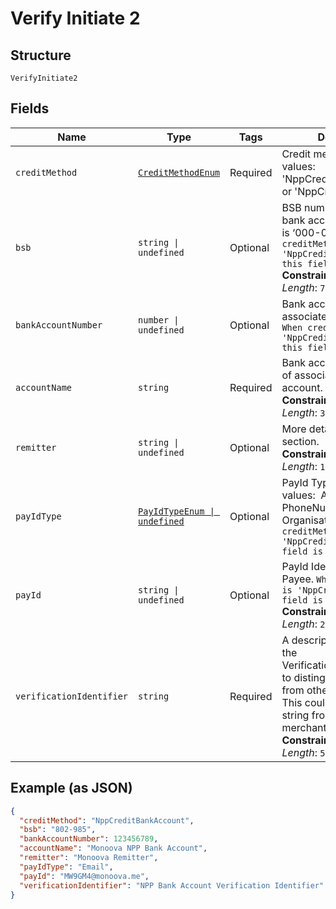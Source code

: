 
# Verify Initiate 2

## Structure

`VerifyInitiate2`

## Fields

| Name | Type | Tags | Description |
|  --- | --- | --- | --- |
| `creditMethod` | [`CreditMethodEnum`](../../doc/models/credit-method-enum.md) | Required | Credit method. Possible values:&nbsp; 'NppCreditBankAccount' or 'NppCreditPayId' |
| `bsb` | `string \| undefined` | Optional | BSB number of associated bank account. BSB format is ‘000-000’. `When creditMethod is 'NppCreditBankAccount' this field is required`<br>**Constraints**: *Maximum Length*: `7` |
| `bankAccountNumber` | `number \| undefined` | Optional | Bank account number of associated bank account. `When creditMethod is 'NppCreditBankAccount' this field is required` |
| `accountName` | `string` | Required | Bank account title or name of associated bank account.<br>**Constraints**: *Maximum Length*: `32` |
| `remitter` | `string \| undefined` | Optional | More details at <a href="/payments#tag/Verify"> Verify </a> section.<br>**Constraints**: *Maximum Length*: `140` |
| `payIdType` | [`PayIdTypeEnum \| undefined`](../../doc/models/pay-id-type-enum.md) | Optional | PayId Type. Possible values:&nbsp; ABN, Email, PhoneNumber, OrganisationId, ACN `When creditMethod is 'NppCreditPayId' this field is required` |
| `payId` | `string \| undefined` | Optional | PayId Identifier of the Payee. `When creditMethod is 'NppCreditPayId' this field is required`<br>**Constraints**: *Maximum Length*: `256` |
| `verificationIdentifier` | `string` | Required | A description supplied by the VerificationSigninMerchant to distinguish this entry from others in a listing. This could be an encoded string from the signon merchant.<br>**Constraints**: *Maximum Length*: `512` |

## Example (as JSON)

```json
{
  "creditMethod": "NppCreditBankAccount",
  "bsb": "802-985",
  "bankAccountNumber": 123456789,
  "accountName": "Monoova NPP Bank Account",
  "remitter": "Monoova Remitter",
  "payIdType": "Email",
  "payId": "MW9GM4@monoova.me",
  "verificationIdentifier": "NPP Bank Account Verification Identifier"
}
```

